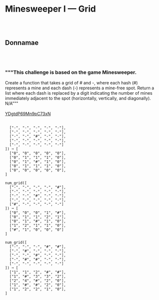 # Minesweeper I — Grid
<br><br>
## Donnamae
<br><br>
### """This challenge is based on the game Minesweeper.
Create a function that takes a grid of # and -, where each hash (#) represents a mine and each dash (-) represents a mine-free spot. Return a list where each dash is replaced by a digit indicating the number of mines immediately adjacent to the spot (horizontally, vertically, and diagonally).
N/A"""
<br><br>
[YDgtdP69Mn9pC73xN](https://edabit.com/challenge/YDgtdP69Mn9pC73xN)
<br><br>
```num_grid([
  ["-", "-", "-", "-", "-"],
  ["-", "-", "-", "-", "-"],
  ["-", "-", "#", "-", "-"],
  ["-", "-", "-", "-", "-"],
  ["-", "-", "-", "-", "-"]
]) ➞ [
  ["0", "0", "0", "0", "0"],
  ["0", "1", "1", "1", "0"],
  ["0", "1", "#", "1", "0"],
  ["0", "1", "1", "1", "0"],
  ["0", "0", "0", "0", "0"],
]

num_grid([
  ["-", "-", "-", "-", "#"],
  ["-", "-", "-", "-", "-"],
  ["-", "-", "#", "-", "-"],
  ["-", "-", "-", "-", "-"],
  ["#", "-", "-", "-", "-"]
]) ➞ [
  ["0", "0", "0", "1", "#"],
  ["0", "1", "1", "2", "1"],
  ["0", "1", "#", "1", "0"],
  ["1", "2", "1", "1", "0"],
  ["#", "1", "0", "0", "0"]
]

num_grid([
  ["-", "-", "-", "#", "#"],
  ["-", "#", "-", "-", "-"],
  ["-", "-", "#", "-", "-"],
  ["-", "#", "#", "-", "-"],
  ["-", "-", "-", "-", "-"]
]) ➞ [
  ["1", "1", "2", "#", "#"],
  ["1", "#", "3", "3", "2"],
  ["2", "4", "#", "2", "0"],
  ["1", "#", "#", "2", "0"],
  ["1", "2", "2", "1", "0"],
]
```

<br><br>
